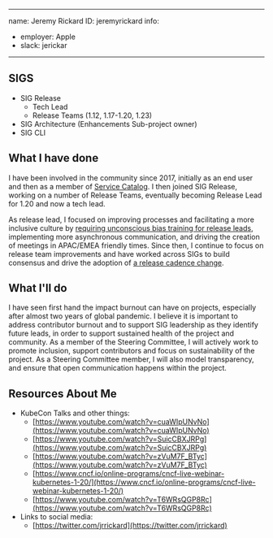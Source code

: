 -------------------------------------------------------------
name: Jeremy Rickard
ID: jeremyrickard
info:
  - employer: Apple
  - slack: jerickar
-------------------------------------------------------------

<!-- Please make a copy of this template as "candidate-yourname.md" and save it to
the election directory -->

## SIGS

- SIG Release
  - Tech Lead
  - Release Teams (1.12, 1.17-1.20, 1.23)
- SIG Architecture (Enhancements Sub-project owner)
- SIG CLI

## What I have done

I have been involved in the community since 2017, initially as an end user and then as a member of [Service Catalog](https://github.com/kubernetes-sigs/service-catalog). I then joined SIG Release, working on a number of Release Teams, eventually becoming Release Lead for 1.20 and now a tech lead.

As release lead, I focused on improving processes and facilitating a more inclusive culture by [requiring unconscious bias training for release leads](https://github.com/kubernetes/sig-release/issues/1251), implementing more asynchronous communication, and driving the creation of meetings in APAC/EMEA friendly times. Since then, I continue to focus on release team improvements and have worked across SIGs to build consensus and drive the adoption of [a release cadence change](https://github.com/kubernetes/enhancements/pull/2567).


## What I'll do

I have seen first hand the impact burnout can have on projects, especially after almost two years of global pandemic. I believe it is important to address contributor burnout and to support SIG leadership as they identify future leads, in order to support sustained health of the project and community. As a member of the Steering Committee, I will actively work to promote inclusion, support contributors and focus on sustainability of the project. As a Steering Committee member, I will also model transparency, and ensure that open communication happens within the project.


## Resources About Me

* KubeCon Talks and other things:
  * [https://www.youtube.com/watch?v=cuaWIpUNvNo](https://www.youtube.com/watch?v=cuaWIpUNvNo)
  * [https://www.youtube.com/watch?v=SuicCBXJRPg](https://www.youtube.com/watch?v=SuicCBXJRPg)
  * [https://www.youtube.com/watch?v=zVuM7F_BTyc](https://www.youtube.com/watch?v=zVuM7F_BTyc)
  * [https://www.cncf.io/online-programs/cncf-live-webinar-kubernetes-1-20/](https://www.cncf.io/online-programs/cncf-live-webinar-kubernetes-1-20/)
  * [https://www.youtube.com/watch?v=T6WRsQGP8Rc](https://www.youtube.com/watch?v=T6WRsQGP8Rc)
* Links to social media:
  * [https://twitter.com/jrrickard](https://twitter.com/jrrickard)

